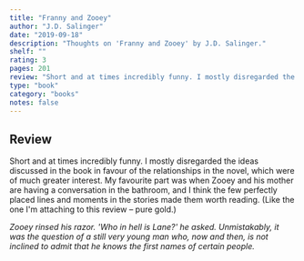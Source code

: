 ```yaml
---
title: "Franny and Zooey"
author: "J.D. Salinger"
date: "2019-09-18"
description: "Thoughts on 'Franny and Zooey' by J.D. Salinger."
shelf: ""
rating: 3
pages: 201
review: "Short and at times incredibly funny. I mostly disregarded the ideas discussed in the book in favour of the relationships in the novel, which were of much greater interest. My favourite part was when Zooey and his mother are having a conversation in the bathroom, and I think the few perfectly placed lines and moments in the stories made them worth reading. (Like the one I'm attaching to this review – pure gold.)<br/><br/><i>Zooey rinsed his razor. 'Who in hell is Lane?' he asked. Unmistakably, it was the question of a still very young man who, now and then, is not inclined to admit that he knows the first names of certain people.</i>"
type: "book"
category: "books"
notes: false
---
```


## Review

Short and at times incredibly funny. I mostly disregarded the ideas discussed in the book in favour of the relationships in the novel, which were of much greater interest. My favourite part was when Zooey and his mother are having a conversation in the bathroom, and I think the few perfectly placed lines and moments in the stories made them worth reading. (Like the one I'm attaching to this review – pure gold.)

_Zooey rinsed his razor. 'Who in hell is Lane?' he asked. Unmistakably, it was the question of a still very young man who, now and then, is not inclined to admit that he knows the first names of certain people._
